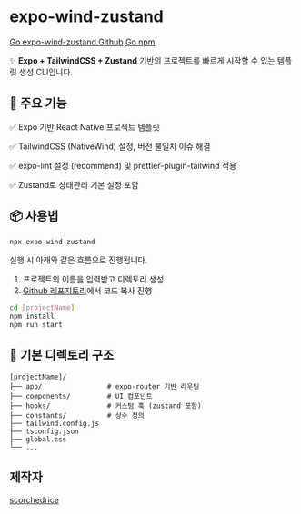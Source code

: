 # expo-wind-zustand

[Go expo-wind-zustand Github](https://github.com/scorchedrice/expo-wind-zustand)
[Go npm](https://www.npmjs.com/package/expo-wind-zustand)

✨ **Expo + TailwindCSS + Zustand** 기반의 프로젝트를 빠르게 시작할 수 있는 템플릿 생성 CLI입니다.

## 🚀 주요 기능

✅ Expo 기반 React Native 프로젝트 템플릿

✅ TailwindCSS (NativeWind) 설정, 버전 불일치 이슈 해결

✅ expo-lint 설정 (recommend) 및 prettier-plugin-tailwind 적용

✅ Zustand로 상태관리 기본 설정 포함

## 📦 사용법

```bash
npx expo-wind-zustand
```

실행 시 아래와 같은 흐름으로 진행됩니다.

1. 프로젝트의 이름을 입력받고 디렉토리 생성
2. [Github 레포지토리](https://github.com/scorchedrice/expo-wind-zustand)에서 코드 복사 진행

```bash
cd [projectName]
npm install
npm run start
```

## 📁 기본 디렉토리 구조

```
[projectName]/
├── app/                # expo-router 기반 라우팅
├── components/         # UI 컴포넌트
├── hooks/              # 커스텀 훅 (zustand 포함)
├── constants/          # 상수 정의
├── tailwind.config.js
├── tsconfig.json
├── global.css
└── ...
```

## 제작자

[scorchedrice](https://github.com/scorchedrice)
